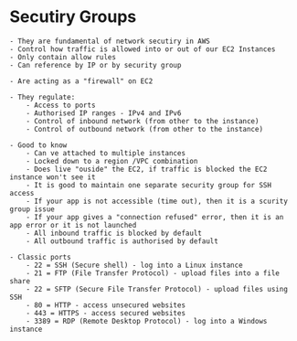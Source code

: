 # Secutiry Groups

    - They are fundamental of network secutiry in AWS
    - Control how traffic is allowed into or out of our EC2 Instances
    - Only contain allow rules
    - Can reference by IP or by security group

    - Are acting as a "firewall" on EC2
    
    - They regulate:
        - Access to ports
        - Authorised IP ranges - IPv4 and IPv6
        - Control of inbound network (from other to the instance)
        - Control of outbound network (from other to the instance)

    - Good to know
        - Can ve attached to multiple instances
        - Locked down to a region /VPC combination
        - Does live "ouside" the EC2, if traffic is blocked the EC2 instance won't see it
        - It is good to maintain one separate security group for SSH access
        - If your app is not accessible (time out), then it is a scurity group issue
        - If your app gives a "connection refused" error, then it is an app error or it is not launched
        - All inbound traffic is blocked by default
        - All outbound traffic is authorised by default

    - Classic ports
        - 22 = SSH (Secure shell) - log into a Linux instance
        - 21 = FTP (File Transfer Protocol) - upload files into a file share
        - 22 = SFTP (Secure File Transfer Protocol) - upload files using SSH
        - 80 = HTTP - access unsecured websites
        - 443 = HTTPS - access secured websites
        - 3389 = RDP (Remote Desktop Protocol) - log into a Windows instance
